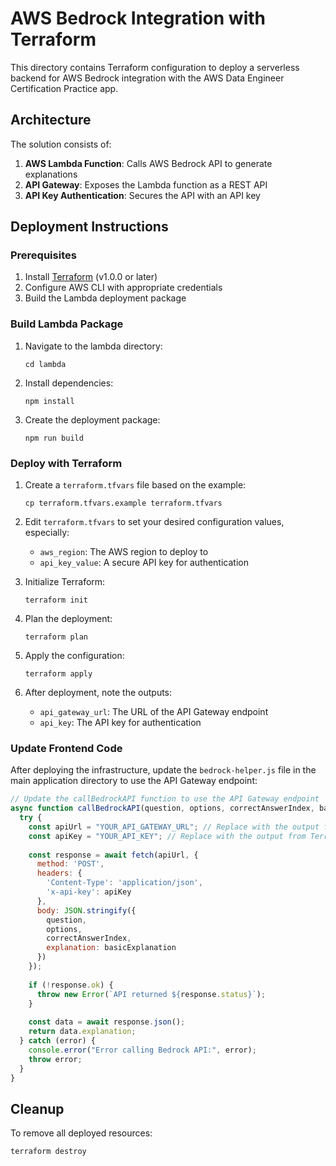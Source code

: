 # AWS Bedrock Integration with Terraform

This directory contains Terraform configuration to deploy a serverless backend for AWS Bedrock integration with the AWS Data Engineer Certification Practice app.

## Architecture

The solution consists of:

1. **AWS Lambda Function**: Calls AWS Bedrock API to generate explanations
2. **API Gateway**: Exposes the Lambda function as a REST API
3. **API Key Authentication**: Secures the API with an API key

## Deployment Instructions

### Prerequisites

1. Install [Terraform](https://www.terraform.io/downloads.html) (v1.0.0 or later)
2. Configure AWS CLI with appropriate credentials
3. Build the Lambda deployment package

### Build Lambda Package

1. Navigate to the lambda directory:
   ```
   cd lambda
   ```

2. Install dependencies:
   ```
   npm install
   ```

3. Create the deployment package:
   ```
   npm run build
   ```

### Deploy with Terraform

1. Create a `terraform.tfvars` file based on the example:
   ```
   cp terraform.tfvars.example terraform.tfvars
   ```

2. Edit `terraform.tfvars` to set your desired configuration values, especially:
   - `aws_region`: The AWS region to deploy to
   - `api_key_value`: A secure API key for authentication

3. Initialize Terraform:
   ```
   terraform init
   ```

4. Plan the deployment:
   ```
   terraform plan
   ```

5. Apply the configuration:
   ```
   terraform apply
   ```

6. After deployment, note the outputs:
   - `api_gateway_url`: The URL of the API Gateway endpoint
   - `api_key`: The API key for authentication

### Update Frontend Code

After deploying the infrastructure, update the `bedrock-helper.js` file in the main application directory to use the API Gateway endpoint:

```javascript
// Update the callBedrockAPI function to use the API Gateway endpoint
async function callBedrockAPI(question, options, correctAnswerIndex, basicExplanation) {
  try {
    const apiUrl = "YOUR_API_GATEWAY_URL"; // Replace with the output from Terraform
    const apiKey = "YOUR_API_KEY"; // Replace with the output from Terraform
    
    const response = await fetch(apiUrl, {
      method: 'POST',
      headers: {
        'Content-Type': 'application/json',
        'x-api-key': apiKey
      },
      body: JSON.stringify({
        question,
        options,
        correctAnswerIndex,
        explanation: basicExplanation
      })
    });
    
    if (!response.ok) {
      throw new Error(`API returned ${response.status}`);
    }
    
    const data = await response.json();
    return data.explanation;
  } catch (error) {
    console.error("Error calling Bedrock API:", error);
    throw error;
  }
}
```

## Cleanup

To remove all deployed resources:

```
terraform destroy
```
